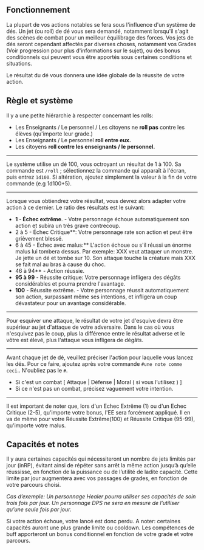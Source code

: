 ## Fonctionnement

La plupart de vos actions notables se fera sous l'influence d'un système de dés. Un jet (ou roll) de dé vous sera demandé, notamment lorsqu'il s'agit des scènes de combat pour un meilleur équilibrage des forces.
Vos jets de dés seront cependant affectés par diverses choses, notamment vos Grades (Voir progression pour plus d'informations sur le sujet), ou des bonus conditionnels qui peuvent vous être apportés sous certaines conditions et situations. 

Le résultat du dé vous donnera une idée globale de la réussite de votre action. 

## Règle et système

Il y a une petite hiérarchie à respecter concernant les rolls: 
- Les Enseignants / Le personnel / Les citoyens ne **roll pas** contre les élèves (qu'importe leur grade.)
- Les Enseignants / Le personnel  **roll entre eux.**
- Les citoyens **roll contre les enseignants / le personnel.**

---
Le système utilise un dé 100, vous octroyant un résultat de 1 à 100. Sa commande est `/roll` ; sélectionnez la commande qui apparaît à l'écran, puis entrez `1d100`. Si altération, ajoutez simplement la valeur à la fin de votre commande (e.g 1d100+5).

---

Lorsque vous obtiendrez votre résultat, vous devrez alors adapter votre action à ce dernier. Le ratio des résultats est le suivant:

- **1 - Échec extrême**. - Votre personnage échoue automatiquement son action et subira un très grave contrecoup.
- 2 à 5 - Échec Critique**: Votre personnage rate son action et peut être grièvement blessé.
- 6 à 45 - Echec avec malus:** L'action échoue ou s'il réussi un énorme malus lui tombera dessus. Par exemple: XXX veut attaquer un monstre. Je jette un dé et tombe sur 10. Son attaque touche la créature mais XXX se fait mal au bras à cause du choc.
- 46 à 94** - Action réussie.
- **95 à 99** - Réussite critique: Votre personnage infligera des dégâts considérables et pourra prendre l'avantage.
- **100** - Réussite extrême. - Votre personnage réussit automatiquement son action, surpassant même ses intentions, et infligera un coup dévastateur pour un avantage considérable.

---
Pour esquiver une attaque, le résultat de votre jet d'esquive devra être supérieur au jet d'attaque de votre adversaire. Dans le cas où vous n'esquivez pas le coup, plus la différence entre le résultat adverse et le vôtre est élevé, plus l'attaque vous infligera de dégâts.

---
Avant chaque jet de dé, veuillez préciser l'action pour laquelle vous lancez les dés. Pour ce faire, ajoutez après votre commande `#une note comme ceci`.. N'oubliez pas le `#`.
- Si c'est un combat [ Attaque | Défense | Moral ( si vous l’utilisez ) ]
- Si ce n'est pas un combat, précisez vaguement votre intention.

---
Il est important de noter que, lors d'un Echec Extrême (1) ou d'un Echec Critique (2-5), qu'importe votre bonus, l'EE sera forcément appliqué. 
Il en va de même pour votre Réussite Extrême(100) et Réussite Critique (95-99), qu'importe votre malus. 

## Capacités et notes

Il y aura certaines capacités qui nécessiteront un nombre de jets limités par jour (inRP), évitant ainsi de répéter sans arrêt la même action jusqu’à qu’elle réussisse, en fonction de la puissance ou de l’utilité de ladite capacité. Cette limite par jour augmentera avec vos passages de grades, en fonction de votre parcours choisi. 

*Cas d’exemple: Un personnage Healer pourra utiliser ses capacités de soin trois fois par jour. Un personnage DPS ne sera en mesure de l’utiliser qu’une seule fois par jour.*

Si votre action échoue, votre lancé est donc perdu. 
A noter: certaines capacités auront une plus grande limite ou cooldown. 
Les compétences de buff apporteront un bonus conditionnel en fonction de votre grade et votre parcours.
